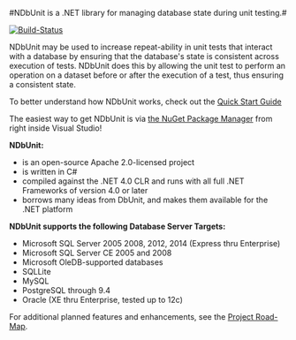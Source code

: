 #NDbUnit is a .NET library for managing database state during unit testing.#

[![Build-Status](https://build.fubar-dev.de/guestAuth/app/rest/builds/buildType:%28id:NDbUnit_ReleaseBuild%29/statusIcon)](https://build.fubar-dev.com/viewType.html?buildTypeId=NDbUnit_ReleaseBuild&guest=1)

NDbUnit may be used to increase repeat-ability in unit tests that
interact with a database by ensuring that the database's state is
consistent across execution of tests. NDbUnit does this by allowing
the unit test to perform an operation on a dataset before or after
the execution of a test, thus ensuring a consistent state.

To better understand how NDbUnit works, check out the
[Quick Start Guide](https://github.com/NDbUnit/NDbUnit/wiki/Quick-Start-Guide)

The easiest way to get NDbUnit is via [the NuGet Package Manager](http://nuget.org) from right inside Visual Studio!

**NDbUnit:**
    
* is an open-source Apache 2.0-licensed project
* is written in C#
* compiled against the .NET 4.0 CLR and runs with all full .NET Frameworks of version 4.0 or later
* borrows many ideas from DbUnit, and makes them available for the .NET platform

**NDbUnit supports the following Database Server Targets:**

* Microsoft SQL Server 2005 2008, 2012, 2014 (Express thru Enterprise)
* Microsoft SQL Server CE 2005 and 2008
* Microsoft OleDB-supported databases
* SQLLite
* MySQL
* PostgreSQL through 9.4
* Oracle (XE thru Enterprise, tested up to 12c)

For additional planned features and enhancements, see the
[Project Road-Map](https://github.com/NDbUnit/NDbUnit/wiki/Project-Road-Map).
